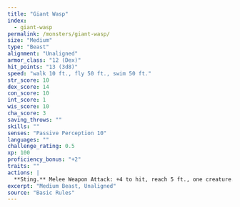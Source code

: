 ```yaml
---
title: "Giant Wasp"
index:
  - giant-wasp
permalink: /monsters/giant-wasp/
size: "Medium"
type: "Beast"
alignment: "Unaligned"
armor_class: "12 (Dex)"
hit_points: "13 (3d8)"
speed: "walk 10 ft., fly 50 ft., swim 50 ft."
str_score: 10
dex_score: 14
con_score: 10
int_score: 1
wis_score: 10
cha_score: 3
saving_throws: ""
skills: ""
senses: "Passive Perception 10"
languages: ""
challenge_rating: 0.5
xp: 100
proficiency_bonus: "+2"
traits: ""
actions: |
  **Sting.** Melee Weapon Attack: +4 to hit, reach 5 ft., one creature. Hit: 5 (1d6 + 2) piercing damage, and the target must make a DC 11 Constitution saving throw, taking 10 (3d6) poison damage on a failed save, or half as much damage on a successful one. If the poison damage reduces the target to 0 hit points, the target is stable but poisoned for 1 hour, even after regaining hit points, and is paralyzed while poisoned in this way.
excerpt: "Medium Beast, Unaligned"
source: "Basic Rules"
---
```

